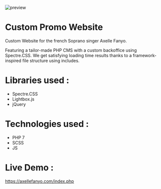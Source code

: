 ![preview](https://user-images.githubusercontent.com/26654868/63336496-85ffca80-c33f-11e9-95ed-3e5af8532b41.jpg)


# Custom Promo Website

Custom Website for the french Soprano singer Axelle Fanyo.

Featuring a tailor-made PHP CMS with a custom backoffice using Spectre.CSS.
We get satisfying loading time results thanks to a framework-inspired file structure using includes.

# Libraries used :
- Spectre.CSS
- Lightbox.js
- jQuery

# Technologies used : 
- PHP 7
- SCSS
- JS

# Live Demo :

https://axellefanyo.com/index.php
